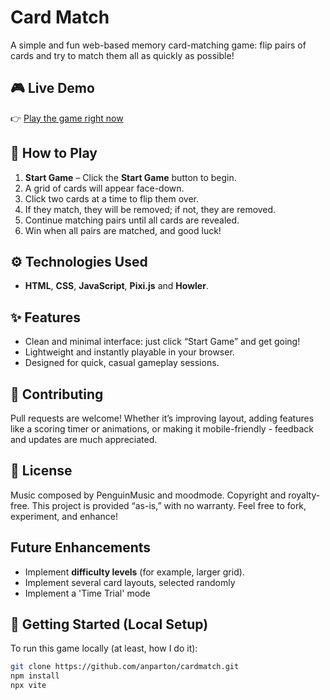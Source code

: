 # Card Match

A simple and fun web-based memory card-matching game: flip pairs of cards and try to match them all as quickly as possible!

## 🎮 Live Demo

👉 [Play the game right now](https://andrewparton.co.uk/cardmatch/)

## 🧠 How to Play

1. **Start Game** – Click the **Start Game** button to begin.
2. A grid of cards will appear face-down.
3. Click two cards at a time to flip them over.
4. If they match, they will be removed; if not, they are removed.
5. Continue matching pairs until all cards are revealed.
6. Win when all pairs are matched, and good luck!

## ⚙️ Technologies Used

- **HTML**, **CSS**, **JavaScript**, **Pixi.js** and **Howler**. 
## ✨ Features

- Clean and minimal interface: just click “Start Game” and get going!
- Lightweight and instantly playable in your browser.
- Designed for quick, casual gameplay sessions.

## 🤝 Contributing

Pull requests are welcome! Whether it’s improving layout, adding features like a scoring timer or animations, or making it mobile-friendly - feedback and updates are much appreciated.

## 📄 License
Music composed by PenguinMusic and moodmode. Copyright and royalty-free.
This project is provided “as-is,” with no warranty. Feel free to fork, experiment, and enhance!

## Future Enhancements

- Implement **difficulty levels** (for example, larger grid).
- Implement several card layouts, selected randomly
- Implement a 'Time Trial' mode
  
## 🚀 Getting Started (Local Setup)

To run this game locally (at least, how I do it):

```bash
git clone https://github.com/anparton/cardmatch.git
npm install
npx vite




